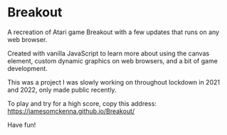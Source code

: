 # Breakout
A recreation of Atari game Breakout with a few updates that runs on any web browser. 

Created with vanilla JavaScript to learn more about using the canvas element, custom dynamic graphics on web browsers, and a bit of game development.

This was a project I was slowly working on throughout lockdown in 2021 and 2022, only made public recently.

To play and try for a high score, copy this address: https://jamesomckenna.github.io/Breakout/

Have fun!
